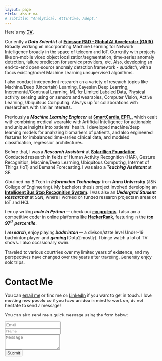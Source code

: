 ```yaml
---
layout: page
title: About me
# subtitle: "Analytical, Attentive, Adept."
---
```


<div id="aboutme-section">

<p class="about-text">
<span class="fa fa-download about-icon"></span>
Here's my <a href="/Resume_Gautham.pdf"><strong> CV</strong></a>.
</p>

<p class="about-text">
<span class="fa fa-briefcase about-icon"></span>
Currently a <strong><i>Data Scientist</i></strong> at <strong><a href="https://www.ericsson.com/en">Ericsson R&D - Global AI Accelerator (GAIA)</a></strong>. Broadly working on incorporating Machine Learning for Network Intelligence broadly in the space of telecom and IoT. Currently with projects like on-mobile video object localization/segmentation, time-series anomaly detection, failure prediction for service providers, etc. Also, developing an end-to-end open-source anomaly detection framework - <i>qudditch</i>, with a focus existing/novel Machine Learning unsupervised algorithms.
</p>

<p class="about-text">
<span class="fa fa-briefcase about-icon"></span>
I also conduct independent research on a variety of research topics like Machine/Deep (Uncertain) Learning, Bayesian Deep Learning, Incremental/Continual Learning, ML for Limited Labeled Data, Physical activity sensing using on sensors and wearables, Computer Vision, Active Learning, Ubiquitous Computing. Always up for collaborations with researchers with similar interests.
</p>

<p class="about-text">
<span class="fa fa-briefcase about-icon"></span>
Previously a <strong><i>Machine Learning Engineer</i></strong> at <strong><a href="http://www.smartcardia.com">SmartCardia, EPFL</a></strong>, which dealt with combining medical wearable with Artificial Intelligence for actionable and unique insights into patients' health. I developed machine/deep learning models for analyzing biomarkers of patients, and also engineered features for imbalanced time-series clinical data, and modeled classification, regression architectures.
</p>

<p class="about-text">
<span class="fa fa-briefcase about-icon"></span>
Before that, I was a <strong><i>Research Assistant</i></strong> at <strong><a href="http://solarillionfoundation.org/">Solarillion Foundation</a></strong>. Conducted research in fields of Human Activity Recognition (HAR), Gesture Recognition, Machine/Deep Learning, Ubiquitous Computing, Internet of Things (IoT) and Demand Forecasting. I was also a <strong><i>Teaching Assistant</i></strong> at SF.
</p>

<p class="about-text">
<span class="fa fa-graduation-cap about-icon"></span>
Obtained my B.Tech in <strong><i>Information Technology</i></strong> from <strong> Anna University </strong>(SSN College of Engineering). My bachelors thesis project involved developing an <a href="https://github.com/gauthamkrishna-g/Intelligent-Bus-Stop-Recognition-System" target="_blank"><strong> Intelligent Bus Stop Recognition System</strong></a>. I was also an <strong><i>Undergrad Student Researcher</i></strong> at SSN, where I worked on funded research projects in areas of IoT and HCI.
</p>

<p class="about-text">
<span class="fa fa-code about-icon"></span>
I enjoy writing <strong><i> code in Python </i></strong> &mdash; check out <a href="/projects"><strong>my projects</strong></a>. I also am a competitive coder in online platforms like <a href="https://hackerrank.com/gauthamkrishna_g/"><strong> HackerRank</strong></a>, featuring in the <strong><i>top 97<sup>th</sup> percentile</i></strong>.
</p>

<p class="about-text">
<span class="fa fa-gamepad about-icon"></span>
I <strong><i>research</i></strong>, enjoy playing <strong><i> badminton </i></strong> &mdash; a divison/state level Under-19 badminton player, and <strong><i> gaming </i></strong>(Dota2 mostly). I binge watch a lot of TV shows. I also occasionally swim.
</p>

<p class="about-text">
<span class="fa fa-globe about-icon"></span>
Traveled to various countries over my limited years of existence, and my perspectives have changed over the years after traveling. Generally enjoy solo trips.
</p>

</div>

<div id="contactme">
<h1>Contact Me</h1>
</div>
<!--
<div class="alert alert-danger" role="alert">
I will be away until September 15, with very limited time to work. My responses will be slow during this period.
</div>
-->



<p>You can <a href="mailto:gauthamkrishna.gudur@gmail.com">email me</a> or find me on <a href="https://www.linkedin.com/in/gauthamkrishna-g/"> LinkedIn</a> if you want to get in touch. I love meeting new people so if you have an idea in mind to work on, do not hesitate to send a message!</p>

<form action="https://formspree.io/gauthamkrishna.gudur@gmail.com" method="POST" class="form" id="contact-form">
  <p>You can also send me a quick message using the form below:</p>
  <div class="row">
    <div class="col-xs-6">
      <input type="email" name="_replyto" class="form-control input-lg" placeholder="Email" title="Email">
    </div>
    <div class="col-xs-6">
      <input type="text" name="name" class="form-control input-lg" placeholder="Name" title="Name">
    </div>
  </div>
  <input type="hidden" name="_subject" value="New submission from gauthamkrishna-g.com">
  <textarea type="text" name="content" class="form-control input-lg" placeholder="Message" title="Message" required="required" rows="3"></textarea>
  <br>
  <input type="text" name="_gotcha" style="display:none">
  <input type="hidden" name="_next" value="./aboutme?message=Your message was sent successfully, thanks!" />
  <button type="submit" class="btn btn-lg btn-primary">Submit</button>
</form>
